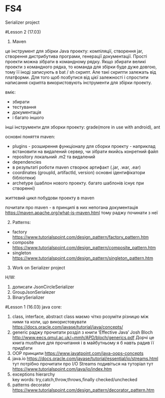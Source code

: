 # FS4

Serializer project

#Lesson 2 (17.03)
1. Maven

це інструмент для збірки Java проекту: компіляції, створення jar, створення дистрибутива програми, генерації документації. Прості проекти можна зібрати в командному рядку. Якщо збирати великі проекти з командного рядка, то команда для збірки буде дуже довгою, тому її іноді записують в bat / sh скрипт. Але такі скрипти залежать від платформи. Для того щоб позбутися від цієї залежності і спростити написання скрипта використовують інструменти для збірки проекту.

вміє:
- збирати
- тестування
- документація
- і багато іншого

інші інструменти для зборки проекту: grade(more  in use with android), ant

основні поняття maven:
- plugins - розширення функціоналу для сборки проекту - наприклад встановити на видалений сервер, чи зібрати якийсь конретний файл
- repository локальний .m2 та видалений
- dependencies
- в результаті роботи maven створює артифакт (.jar, .war, .ear)
- coordinates (groupId, artifactId, version) основні ідентифікатори бібліотеки)
- archetype (шаблон нового проекту. багато шаблонів існує при створенні)

життєвий цикл побудови проекту в maven

почитати про maven - в принципі в них непогана документація https://maven.apache.org/what-is-maven.html тому раджу починати з неї

2. Patterns:
- factory https://www.tutorialspoint.com/design_pattern/factory_pattern.htm
- composite https://www.tutorialspoint.com/design_pattern/composite_pattern.htm
- singleton https://www.tutorialspoint.com/design_pattern/singleton_pattern.htm

3. Work on Serializer project

H/W: 
1. дописати JsonCircleSerializer
2. GroupJsonSerialezer
3. BinarySerializer

#Lesson 1 (16.03)
java core:
1. class, interface, abstract class
маємо чітко розуміти різницю між ними та коли, що використовувати
https://docs.oracle.com/javase/tutorial/java/concepts/
2. generic
раджу прочитати розділ з книги ‘Effective Java’ Josh Bloch 
http://www.eecs.qmul.ac.uk/~mmh/APD/bloch/generics.pdf
Дорчі це книга musthave для прочитання і в майбутньому я б навть радив її придбати
3. OOP принципи
https://www.javatpoint.com/java-oops-concepts
4. java.io
 https://docs.oracle.com/javase/tutorial/essential/io/streams.html тут потрібно прочитати про I/O Streams 
 подивіться на туторіал тут https://www.tutorialspoint.com/java/io/index.htm
5. exceptions
     hierarchy  
       key words: try,catch,throw,throws,finally
   checked/unchecked
6. patterns
decorator https://www.tutorialspoint.com/design_pattern/decorator_pattern.htm
